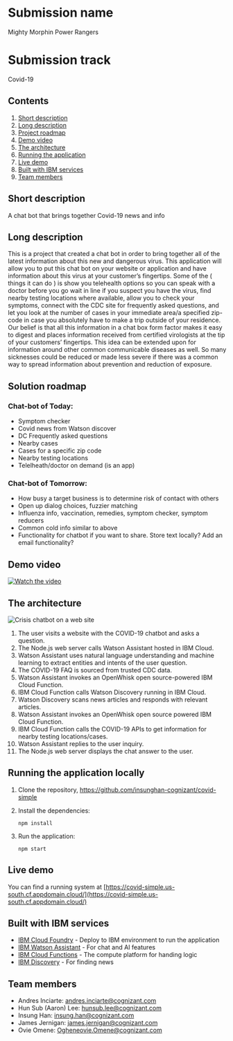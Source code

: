 # Submission name

Mighty Morphin Power Rangers

# Submission track 

Covid-19

## Contents

1. [Short description](#short-description)
1. [Long description](#long-description)
1. [Project roadmap](#project-roadmap)
1. [Demo video](#demo-video)
1. [The architecture](#the-architecture)
1. [Running the application](#running-the-application)
1. [Live demo](#live-demo)
1. [Built with IBM services](#built-with-ibm)
1. [Team members](#team-members)

## Short description

A chat bot that brings together Covid-19 news and info

## Long description

This is a project that created a chat bot in order to bring together all of the latest information about this new and dangerous virus. This application will allow you to put this chat bot on your website or application and have information about this virus at your customer’s fingertips. Some of the ( things it can do ) is show you telehealth options so you can speak with a doctor before you go wait in line if you suspect you have the virus, find nearby testing locations where available, allow you to check your symptoms, connect with the CDC site for frequently asked questions, and let you look at the number of cases in your immediate area/a specified zip-code in case you absolutely have to make a trip outside of your residence. Our belief is that all this information in a chat box form factor makes it easy to digest and places information received from certified virologists at the tip of your customers’ fingertips. This idea can be extended upon for information around other common communicable diseases as well. So many sicknesses could be reduced or made less severe if there was a common way to spread information about prevention and reduction of exposure.

## Solution roadmap

### Chat-bot of Today:

* Symptom checker
* Covid news from Watson discover
* DC Frequently asked questions
* Nearby cases
* Cases for a specific zip code
* Nearby testing locations
* Telelheath/doctor on demand (is an app)

### Chat-bot of Tomorrow:

* How busy a target business is to determine risk of contact with others
* Open up dialog choices, fuzzier matching
* Influenza info, vaccination, remedies, symptom checker, symptom reducers
* Common cold info similar to above
* Functionality for chatbot if you want to share. Store text locally? Add an email functionality?

## Demo video

[![Watch the video]()]()

## The architecture

![Crisis chatbot on a web site](https://developer.ibm.com/callforcode/img/Crisis-Chatbot-on-a-web-site.png)

1. The user visits a website with the COVID-19 chatbot and asks a question.
2. The Node.js web server calls Watson Assistant hosted in IBM Cloud.
3. Watson Assistant uses natural language understanding and machine learning to extract entities and intents of the user question.
4. The COVID-19 FAQ is sourced from trusted CDC data.
5. Watson Assistant invokes an OpenWhisk open source-powered IBM Cloud Function.
6. IBM Cloud Function calls Watson Discovery running in IBM Cloud.
7. Watson Discovery scans news articles and responds with relevant articles.
8. Watson Assistant invokes an OpenWhisk open source powered IBM Cloud Function.
9. IBM Cloud Function calls the COVID-19 APIs to get information for nearby testing locations/cases.
10. Watson Assistant replies to the user inquiry.
11. The Node.js web server displays the chat answer to the user.

## Running the application locally

1. Clone the repository, https://github.com/insunghan-cognizant/covid-simple

1. Install the dependencies:

    ```
    npm install
    ```

1. Run the application:

    ```
    npm start
    ```

## Live demo

You can find a running system at [https://covid-simple.us-south.cf.appdomain.cloud/](https://covid-simple.us-south.cf.appdomain.cloud/)

## Built with IBM services

* [IBM Cloud Foundry](https://cloud.ibm.com/catalog?search=cloud%20foundry#search_results) - Deploy to IBM environment to run the application
* [IBM Watson Assistant](https://cloud.ibm.com/catalog/services/watson-assistant?location=eu-gb) - For chat and AI features
* [IBM Cloud Functions](https://cloud.ibm.com/functions/) - The compute platform for handing logic
* [IBM Discovery](https://cloud.ibm.com/catalog/services/discovery?location=eu-gb) - For finding news

## Team members
* Andres Inciarte: andres.inciarte@cognizant.com
* Hun Sub (Aaron) Lee: hunsub.lee@cognizant.com
* Insung Han: insung.han@cognizant.com
* James Jernigan: james.jernigan@cognizant.com
* Ovie Omene: Ogheneovie.Omene@cognizant.com
